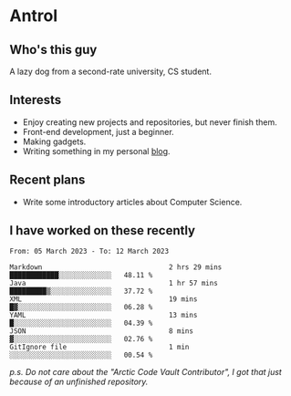 # Antrol

## Who's this guy

A lazy dog from a second-rate university, CS student.

## Interests

* Enjoy creating new projects and repositories, but never finish them.
* Front-end development, just a beginner.
* Making gadgets.
* Writing something in my personal [blog](https://blog.antrol.xyz/).

## Recent plans

* Write some introductory articles about Computer Science.

<!--
* Try to develop a website for [Anime4KCPP](https://github.com/TianZerL/Anime4KCPP).
* Develop a Markdown renderer which user can customize its css, of course it is GUI-based.~~(If I could finish  it before getting bored)~~
* Work with my [teammates](https://github.com/SWJTU-Lazy-Dogs).
* Find something interests me, as a hobby after finishing my ~~boring~~ homework.
-->

## I have worked on these recently

<!--START_SECTION:waka-->

```text
From: 05 March 2023 - To: 12 March 2023

Markdown                               2 hrs 29 mins   ████████████░░░░░░░░░░░░░   48.11 %
Java                                   1 hr 57 mins    █████████▒░░░░░░░░░░░░░░░   37.72 %
XML                                    19 mins         █▓░░░░░░░░░░░░░░░░░░░░░░░   06.28 %
YAML                                   13 mins         █░░░░░░░░░░░░░░░░░░░░░░░░   04.39 %
JSON                                   8 mins          ▓░░░░░░░░░░░░░░░░░░░░░░░░   02.76 %
GitIgnore file                         1 min           ░░░░░░░░░░░░░░░░░░░░░░░░░   00.54 %
```

<!--END_SECTION:waka-->

*p.s.  Do not care about the "Arctic Code Vault Contributor", I got that just because of an unfinished repository.*

<!--
**qzmlgfj/qzmlgfj** is a ✨ _special_ ✨ repository because its `README.md` (this file) appears on your GitHub profile.

Here are some ideas to get you started:

- 🔭 I’m currently working on ...
- 🌱 I’m currently learning ...
- 👯 I’m looking to collaborate on ...
- 🤔 I’m looking for help with ...
- 💬 Ask me about ...
- 📫 How to reach me: ...
- 😄 Pronouns: ...
- ⚡ Fun fact: ...
-->
